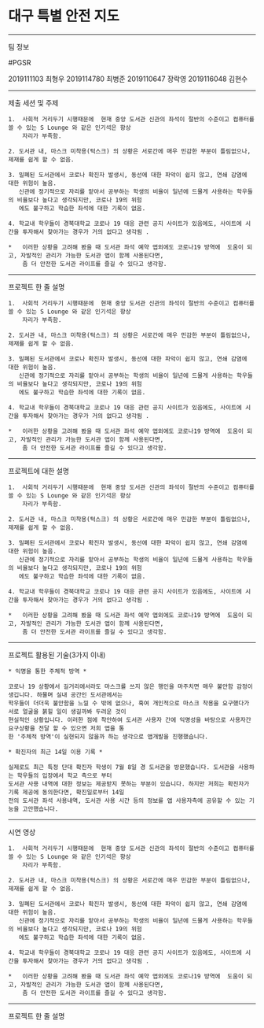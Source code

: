 # 대구 특별 안전 지도

	
 ----------------------------------------------------------------------------------------------------------------------

팀 정보

  #PGSR
  	
  2019111103 최형우
  2019114780 최병준
  2019110647 장락영
  2019116048 김현수


----------------------------------------------------------------------------------------------------------------------

제출 세션 및 주제



	1.  사회적 거리두기 시행때문에  현재 중앙 도서관 신관의 좌석이 절반의 수준이고 컴퓨터를 쓸 수 있는 S Lounge 와 같은 인기석은 항상
	    자리가 부족함.
  
	2. 도서관 내, 마스크 미착용(턱스크) 의 상황은 서로간에 매우 민감한 부분이 틀림없으나, 제재를 쉽게 할 수 없음.
  
	3. 밀폐된 도서관에서 코로나 확진자 발생시, 동선에 대한 파악이 쉽지 않고, 연쇄 감염에 대한 위험이 높음. 
	   신관에 정기적으로 자리를 맡아서 공부하는 학생의 비율이 일년에 드물게 사용하는 학우들의 비율보다 높다고 생각되지만, 코로나 19의 위험
	   에도 불구하고 학습한 좌석에 대한 기록이 없음.
     
	4. 학교내 학우들이 경북대학교 코로나 19 대응 관련 공지 사이트가 있음에도, 사이트에 시간을 투자해서 찾아가는 경우가 거의 없다고 생각됨 .
  
    *   이러한 상황을 고려해 봤을 때 도서관 좌석 예약 앱외에도 코로나19 방역에  도움이 되고, 자발적인 관리가 가능한 도서관 앱이 함께 사용된다면,
        좀 더 안전한 도서관 라이프를 즐길 수 있다고 생각함.

----------------------------------------------------------------------------------------------------------------------


프로젝트 한 줄 설명



	1.  사회적 거리두기 시행때문에  현재 중앙 도서관 신관의 좌석이 절반의 수준이고 컴퓨터를 쓸 수 있는 S Lounge 와 같은 인기석은 항상
	    자리가 부족함.
  
	2. 도서관 내, 마스크 미착용(턱스크) 의 상황은 서로간에 매우 민감한 부분이 틀림없으나, 제재를 쉽게 할 수 없음.
  
	3. 밀폐된 도서관에서 코로나 확진자 발생시, 동선에 대한 파악이 쉽지 않고, 연쇄 감염에 대한 위험이 높음. 
	   신관에 정기적으로 자리를 맡아서 공부하는 학생의 비율이 일년에 드물게 사용하는 학우들의 비율보다 높다고 생각되지만, 코로나 19의 위험
	   에도 불구하고 학습한 좌석에 대한 기록이 없음.
     
	4. 학교내 학우들이 경북대학교 코로나 19 대응 관련 공지 사이트가 있음에도, 사이트에 시간을 투자해서 찾아가는 경우가 거의 없다고 생각됨 .
  
    *   이러한 상황을 고려해 봤을 때 도서관 좌석 예약 앱외에도 코로나19 방역에  도움이 되고, 자발적인 관리가 가능한 도서관 앱이 함께 사용된다면,
        좀 더 안전한 도서관 라이프를 즐길 수 있다고 생각함.

----------------------------------------------------------------------------------------------------------------------


프로젝트에 대한 설명



	1.  사회적 거리두기 시행때문에  현재 중앙 도서관 신관의 좌석이 절반의 수준이고 컴퓨터를 쓸 수 있는 S Lounge 와 같은 인기석은 항상
	    자리가 부족함.
  
	2. 도서관 내, 마스크 미착용(턱스크) 의 상황은 서로간에 매우 민감한 부분이 틀림없으나, 제재를 쉽게 할 수 없음.
  
	3. 밀폐된 도서관에서 코로나 확진자 발생시, 동선에 대한 파악이 쉽지 않고, 연쇄 감염에 대한 위험이 높음. 
	   신관에 정기적으로 자리를 맡아서 공부하는 학생의 비율이 일년에 드물게 사용하는 학우들의 비율보다 높다고 생각되지만, 코로나 19의 위험
	   에도 불구하고 학습한 좌석에 대한 기록이 없음.
     
	4. 학교내 학우들이 경북대학교 코로나 19 대응 관련 공지 사이트가 있음에도, 사이트에 시간을 투자해서 찾아가는 경우가 거의 없다고 생각됨 .
  
    *   이러한 상황을 고려해 봤을 때 도서관 좌석 예약 앱외에도 코로나19 방역에  도움이 되고, 자발적인 관리가 가능한 도서관 앱이 함께 사용된다면,
        좀 더 안전한 도서관 라이프를 즐길 수 있다고 생각함.

----------------------------------------------------------------------------------------------------------------------


프로젝트 활용된 기술(3가지 이내)

	* 익명을 통한 주체적 방역 *
	
	코로나 19 상황에서 길거리에서라도 마스크를 쓰지 않은 행인을 마주치면 매우 불안함 감정이 생깁니다. 하물며 실내 공간인 도서관에서는 
	학우들이 더더욱 불안함을 느낄 수 밖에 없으나, 혹여 개인적으로 마스크 착용을 요구했다가 서로 얼굴을 붉힐 일이 생길까봐 두려운 것이
	현실적인 상황입니다. 이러한 점에 착안하여 도서관 사용자 간에 익명성을 바탕으로 사용자간 요구상황을 전달 할 수 있으면 저희 앱을 통
	한 '주체적 방역'이 실현되지 않을까 하는 생각으로 앱개발을 진행했습니다.
	
	* 확진자의 최근 14일 이용 기록 *
	
	실제로도 최근 특정 단대 확진자 학생이 7월 8일 경 도서관을 방문했습니다. 도서관을 사용하는 학우들의 입장에서 학교 측으로 부터
	도서관 사용 내역에 대한 정보는 제공받지 못하는 부분이 있습니다. 하지만 저희는 확진자가 기록 제공에 동의한다면, 확진일로부터 14일
	전의 도서관 좌석 사용내역, 도서관 사용 시간 등의 정보를 앱 사용자측에 공유할 수 있는 기능을 고안했습니다.
	
	
----------------------------------------------------------------------------------------------------------------------



시연 영상



	1.  사회적 거리두기 시행때문에  현재 중앙 도서관 신관의 좌석이 절반의 수준이고 컴퓨터를 쓸 수 있는 S Lounge 와 같은 인기석은 항상
	    자리가 부족함.
  
	2. 도서관 내, 마스크 미착용(턱스크) 의 상황은 서로간에 매우 민감한 부분이 틀림없으나, 제재를 쉽게 할 수 없음.
  
	3. 밀폐된 도서관에서 코로나 확진자 발생시, 동선에 대한 파악이 쉽지 않고, 연쇄 감염에 대한 위험이 높음. 
	   신관에 정기적으로 자리를 맡아서 공부하는 학생의 비율이 일년에 드물게 사용하는 학우들의 비율보다 높다고 생각되지만, 코로나 19의 위험
	   에도 불구하고 학습한 좌석에 대한 기록이 없음.
     
	4. 학교내 학우들이 경북대학교 코로나 19 대응 관련 공지 사이트가 있음에도, 사이트에 시간을 투자해서 찾아가는 경우가 거의 없다고 생각됨 .
  
    *   이러한 상황을 고려해 봤을 때 도서관 좌석 예약 앱외에도 코로나19 방역에  도움이 되고, 자발적인 관리가 가능한 도서관 앱이 함께 사용된다면,
        좀 더 안전한 도서관 라이프를 즐길 수 있다고 생각함.

----------------------------------------------------------------------------------------------------------------------


프로젝트 한 줄 설명	


